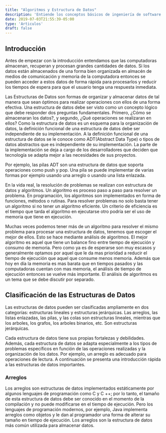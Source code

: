 ```yaml
---
title: "Algoritmos y Estructura de Datos"
description: 'Entiende los conceptos básicos de ingeniería de software y resalta como desarrollador'
date: 2019-07-03T21:55:39-05:00
type: 'Articulos'
draft: false
---
```


## Introducción

Antes de empezar con la introducción entendamos que las computadoras almacenan, recuperan y procesan grandes cantidades de datos. Si los datos están almacenados de una forma bien organizada en almacén de medios de comunicación y memoria de la computadora entonces se pueden acceder a estos datos de forma rápida para procesarlos y reducir los tiempos de espera para que el usuario tenga una respuesta inmediata.

Las Estructuras de Datos son formas de organizar y almacenar datos de tal manera que sean óptimos para realizar operaciones con ellos de una forma efectiva. Una estructura de datos debe ser visto como un concepto lógico que debe responder dos preguntas fundamentales. Primero, ¿Cómo se almacenaran los datos?, y segundo, ¿Qué operaciones se realizaran en ellos? Como la estructura de datos es un esquema para la organización de datos, la definición funcional de una estructura de datos debe ser independiente de su implementación. A la definición funcional de una estructura de datos se le conoce como ADT(Abstract Data Type) o tipos de datos abstractos que es independiente de su implementación. La parte de la implementación se deja a cargo de los desarrolladores que deciden que tecnología se adapta mejor a las necesidades de sus proyectos.

Por ejemplo, las pilas ADT son una estructura de datos que soporta operaciones como push y pop. Una pila se puede implementar de varias formas por ejemplo usando una arreglo o usando una lista enlazada.

En la vida real, la resolución de problemas se realizan con estructura de datos y algoritmos. Un algoritmo es proceso paso a paso para resolver un problema. En programación, los algoritmos son implementados en forma de funciones, métodos o rutinas. Para resolver problemas no solo basta tener un algoritmo si no tener un algoritmo eficiente. Un criterio de eficiencia es el tiempo que tarda el algoritmo en ejecutarse otro podría ser el uso de memoria que tiene en ejecución.

Muchas veces podemos tener más de un algoritmo para resolver el mismo problema para procesar una estructura de datos, tenemos que escoger el mejor de ellos. Esto se hace mediante análisis de algoritmos. El mejor algoritmo es aquel que tiene un balance fino entre tiempo de ejecución y consumo de memoria. Pero como ya es de esperarse son muy escasos y generalmente optamos por aquel que le da mas prioridad a reducir el tiempo de ejecución que aquel que consume menos memoria. Además que hoy en día la memoria es mas barata que en tiempos pasados y las computadoras cuentan con mas memoria, el análisis de tiempo de ejecución entonces se vuelve más importante. El análisis de algoritmos es un tema que se debe discutir por separado.

## Clasificación de las Estructuras de Datos

Las estructuras de datos pueden ser clasificadas ampliamente en dos categorías: estructuras lineales y estructuras jerárquicas. Las arreglos, las listas enlazadas, las pilas, y las colas son estructuras lineales, mientras que los arboles, los grafos, los arboles binarios, etc. Son estructuras jerárquicas.

Cada estructura de datos tiene sus propias fortalezas y debilidades. Además, cada estructura de datos se adapta especialmente a los tipos de problemas específicos en función de las operaciones realizadas y la organización de los datos. Por ejemplo, un arreglo es adecuado para operaciones de lectura. A continuación se presenta una introducción rápida a las estructuras de datos importantes.

### Arreglos

Los arreglos son estructuras de datos implementados estáticamente por algunos lenguajes de programación como C y C ++; por lo tanto, el tamaño de esta estructura de datos debe ser conocido en el momento de la compilación y no puede modificarse en el tiempo de ejecución. Pero los lenguajes de programación modernos, por ejemplo, Java implementa arreglos como objetos y le dan al programador una forma de alterar su tamaño en tiempo de ejecución. Los arreglos son la estructura de datos más común utilizada para almacenar datos.



